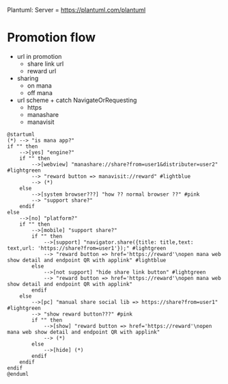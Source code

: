 Plantuml: Server = https://plantuml.com/plantuml
# Promotion flow
- url in promotion
    - share link url
    - reward url
- sharing
    - on mana
    - off mana
- url scheme + catch NavigateOrRequesting
    - https
    - manashare
    - manavisit

```plantuml
@startuml
(*) --> "is mana app?"
if "" then
    -->[yes] "engine?"
    if "" then
        -->[webview] "manashare://share?from=user1&distributer=user2" #lightgreen
        --> "reward button => manavisit://reward" #lightblue
        --> (*)
    else
        -->[system browser???] "how ?? normal browser ??" #pink
        --> "support share?"
    endif
else
    -->[no] "platform?"
    if "" then
        -->[mobile] "support share?" 
        if "" then
            -->[support] "navigator.share({title: title,text: text,url: 'https://share?from=user1'});" #lightgreen
            --> "reward button => href='https://reward'\nopen mana web show detail and endpoint QR with applink" #lightblue
        else
            -->[not support] "hide share link button" #lightgreen
            --> "reward button => href='https://reward'\nopen mana web show detail and endpoint QR with applink"
        endif
    else
        -->[pc] "manual share social lib => https://share?from=user1" #lightgreen
        --> "show reward button???" #pink
        if "" then
            -->[show] "reward button => href='https://reward'\nopen mana web show detail and endpoint QR with applink"
            --> (*)
        else
            -->[hide] (*)
        endif
    endif
endif
@enduml
```
